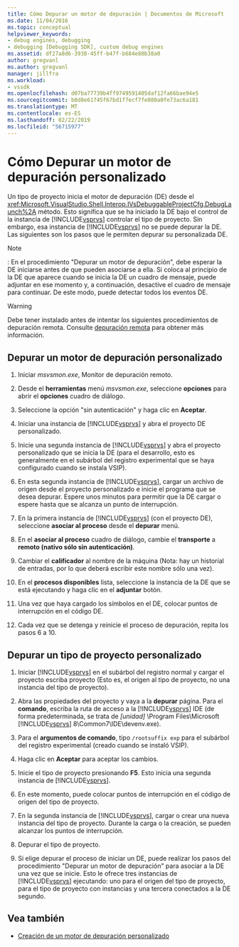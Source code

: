 ```yaml
---
title: Cómo Depurar un motor de depuración | Documentos de Microsoft
ms.date: 11/04/2016
ms.topic: conceptual
helpviewer_keywords:
- debug engines, debugging
- debugging [Debugging SDK], custom debug engines
ms.assetid: df27a8d6-3938-45ff-b47f-b684e80b38a0
author: gregvanl
ms.author: gregvanl
manager: jillfra
ms.workload:
- vssdk
ms.openlocfilehash: d07ba77739b4ff9749591405daf12fa66bae94e5
ms.sourcegitcommit: b0d8e61745f67bd1f7ecf7fe080a0fe73ac6a181
ms.translationtype: MT
ms.contentlocale: es-ES
ms.lasthandoff: 02/22/2019
ms.locfileid: "56715977"
---
```

# <a name="how-to-debug-a-custom-debug-engine"></a>Cómo Depurar un motor de depuración personalizado
Un tipo de proyecto inicia el motor de depuración (DE) desde el <xref:Microsoft.VisualStudio.Shell.Interop.IVsDebuggableProjectCfg.DebugLaunch%2A> método. Esto significa que se ha iniciado la DE bajo el control de la instancia de [!INCLUDE[vsprvs](../../code-quality/includes/vsprvs_md.md)] controlar el tipo de proyecto. Sin embargo, esa instancia de [!INCLUDE[vsprvs](../../code-quality/includes/vsprvs_md.md)] no se puede depurar la DE. Las siguientes son los pasos que le permiten depurar su personalizada DE.

> [!NOTE]
>  :     En el procedimiento "Depurar un motor de depuración", debe esperar la DE iniciarse antes de que pueden asociarse a ella. Si coloca al principio de la DE que aparece cuando se inicia la DE un cuadro de mensaje, puede adjuntar en ese momento y, a continuación, desactive el cuadro de mensaje para continuar. De este modo, puede detectar todos los eventos DE.

> [!WARNING]
>  Debe tener instalado antes de intentar los siguientes procedimientos de depuración remota. Consulte [depuración remota](../../debugger/remote-debugging.md) para obtener más información.

## <a name="debug-a-custom-debug-engine"></a>Depurar un motor de depuración personalizado

1. Iniciar *msvsmon.exe*, Monitor de depuración remoto.

2. Desde el **herramientas** menú *msvsmon.exe*, seleccione **opciones** para abrir el **opciones** cuadro de diálogo.

3. Seleccione la opción "sin autenticación" y haga clic en **Aceptar**.

4. Iniciar una instancia de [!INCLUDE[vsprvs](../../code-quality/includes/vsprvs_md.md)] y abra el proyecto DE personalizado.

5. Inicie una segunda instancia de [!INCLUDE[vsprvs](../../code-quality/includes/vsprvs_md.md)] y abra el proyecto personalizado que se inicia la DE (para el desarrollo, esto es generalmente en el subárbol del registro experimental que se haya configurado cuando se instala VSIP).

6. En esta segunda instancia de [!INCLUDE[vsprvs](../../code-quality/includes/vsprvs_md.md)], cargar un archivo de origen desde el proyecto personalizado e inicie el programa que se desea depurar. Espere unos minutos para permitir que la DE cargar o espere hasta que se alcanza un punto de interrupción.

7. En la primera instancia de [!INCLUDE[vsprvs](../../code-quality/includes/vsprvs_md.md)] (con el proyecto DE), seleccione **asociar al proceso** desde el **depurar** menú.

8. En el **asociar al proceso** cuadro de diálogo, cambie el **transporte** a **remoto (nativo sólo sin autenticación)**.

9. Cambiar el **calificador** al nombre de la máquina (Nota: hay un historial de entradas, por lo que deberá escribir este nombre sólo una vez).

10. En el **procesos disponibles** lista, seleccione la instancia de la DE que se está ejecutando y haga clic en el **adjuntar** botón.

11. Una vez que haya cargado los símbolos en el DE, colocar puntos de interrupción en el código DE.

12. Cada vez que se detenga y reinicie el proceso de depuración, repita los pasos 6 a 10.

## <a name="debug-a-custom-project-type"></a>Depurar un tipo de proyecto personalizado

1. Iniciar [!INCLUDE[vsprvs](../../code-quality/includes/vsprvs_md.md)] en el subárbol del registro normal y cargar el proyecto escriba proyecto (Esto es, el origen al tipo de proyecto, no una instancia del tipo de proyecto).

2. Abra las propiedades del proyecto y vaya a la **depurar** página. Para el **comando**, escriba la ruta de acceso a la [!INCLUDE[vsprvs](../../code-quality/includes/vsprvs_md.md)] IDE (de forma predeterminada, se trata de *[unidad]* \Program Files\Microsoft [!INCLUDE[vsprvs](../../code-quality/includes/vsprvs_md.md)] 8\Common7\IDE\devenv.exe).

3. Para el **argumentos de comando**, tipo `/rootsuffix exp` para el subárbol del registro experimental (creado cuando se instaló VSIP).

4. Haga clic en **Aceptar** para aceptar los cambios.

5. Inicie el tipo de proyecto presionando **F5**. Esto inicia una segunda instancia de [!INCLUDE[vsprvs](../../code-quality/includes/vsprvs_md.md)].

6. En este momento, puede colocar puntos de interrupción en el código de origen del tipo de proyecto.

7. En la segunda instancia de [!INCLUDE[vsprvs](../../code-quality/includes/vsprvs_md.md)], cargar o crear una nueva instancia del tipo de proyecto. Durante la carga o la creación, se pueden alcanzar los puntos de interrupción.

8. Depurar el tipo de proyecto.

9. Si elige depurar el proceso de iniciar un DE, puede realizar los pasos del procedimiento "Depurar un motor de depuración" para asociar a la DE una vez que se inicie. Esto le ofrece tres instancias de [!INCLUDE[vsprvs](../../code-quality/includes/vsprvs_md.md)] ejecutando: uno para el origen del tipo de proyecto, para el tipo de proyecto con instancias y una tercera conectados a la DE segundo.

## <a name="see-also"></a>Vea también
- [Creación de un motor de depuración personalizado](../../extensibility/debugger/creating-a-custom-debug-engine.md)